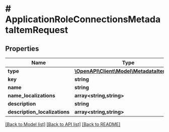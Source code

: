 # # ApplicationRoleConnectionsMetadataItemRequest

## Properties

Name | Type | Description | Notes
------------ | ------------- | ------------- | -------------
**type** | [**\OpenAPI\Client\Model\MetadataItemTypes**](MetadataItemTypes.md) |  |
**key** | **string** |  |
**name** | **string** |  |
**name_localizations** | **array<string,string>** |  | [optional]
**description** | **string** |  |
**description_localizations** | **array<string,string>** |  | [optional]

[[Back to Model list]](../../README.md#models) [[Back to API list]](../../README.md#endpoints) [[Back to README]](../../README.md)

